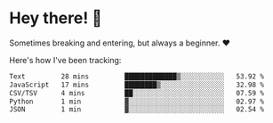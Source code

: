 # Hey there! 👋
Sometimes breaking and entering, but always a beginner. ❤️

Here's how I've been tracking:
<!--START_SECTION:waka-->

```txt
Text         28 mins         █████████████▒░░░░░░░░░░░   53.92 %
JavaScript   17 mins         ████████▒░░░░░░░░░░░░░░░░   32.98 %
CSV/TSV      4 mins          ██░░░░░░░░░░░░░░░░░░░░░░░   07.59 %
Python       1 min           ▓░░░░░░░░░░░░░░░░░░░░░░░░   02.97 %
JSON         1 min           ▓░░░░░░░░░░░░░░░░░░░░░░░░   02.54 %
```

<!--END_SECTION:waka-->
